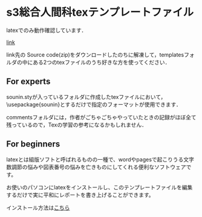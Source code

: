 # s3総合人間科texテンプレートファイル

latexでのみ動作確認しています．

[link](https://github.com/ssh-pro/s3_latex_template/releases )

link先の Source code(zip)をダウンロードしたのちに解凍して，templatesフォルダの中にある2つのtexファイルのうち好きな方を使ってください．

## For experts
sounin.styが入っているフォルダに作成したtexファイルにおいて，\\usepackage{sounin}とするだけで指定のフォーマットが使用できます．

commentsフォルダには，作者がごちゃごちゃやっていたときの記録がほぼ全て残っているので，Texの学習の参考になるかもしれません．

## For beginners
latexとは組版ソフトと呼ばれるものの一種で、wordやpagesで起こりうる文字数調節の悩みや図表番号の悩みを亡きものにしてくれる便利なソフトウェアです。

お使いのパソコンにlatexをインストールし、このテンプレートファイルを編集するだけで実に平和にレポートを書き上げることができます。

インストール方法は[こちら](docs/install.md)
